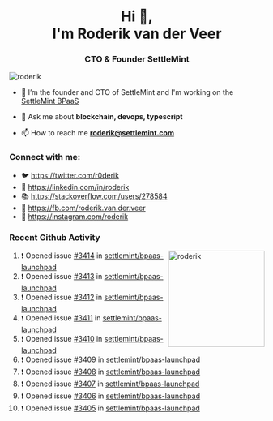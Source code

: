 <h1 align="center">Hi 👋,<br/> I'm Roderik van der Veer</h1>
<h3 align="center">CTO & Founder SettleMint</h3>

<p align="left"> <img src="https://komarev.com/ghpvc/?username=roderik" alt="roderik" /> </p>

- 🔭 I’m the founder and CTO of SettleMint and I'm working on the [SettleMint BPaaS](https://settlemint.com)

- 💬 Ask me about **blockchain, devops, typescript**

- 📫 How to reach me **roderik@settlemint.com**



### Connect with me:

- 🐦 https://twitter.com/r0derik
- 🏢 https://linkedin.com/in/roderik
- 📚 https://stackoverflow.com/users/278584
- 🙊 https://fb.com/roderik.van.der.veer
- 📸 https://instagram.com/roderik

### Recent Github Activity
<img src="https://github-readme-stats.vercel.app/api?username=roderik&show_icons=true&count_private=true" alt="roderik" align="right" height="190" />

<!--START_SECTION:activity-->
1. ❗️ Opened issue [#3414](https://github.com/settlemint/bpaas-launchpad/issues/3414) in [settlemint/bpaas-launchpad](https://github.com/settlemint/bpaas-launchpad)
2. ❗️ Opened issue [#3413](https://github.com/settlemint/bpaas-launchpad/issues/3413) in [settlemint/bpaas-launchpad](https://github.com/settlemint/bpaas-launchpad)
3. ❗️ Opened issue [#3412](https://github.com/settlemint/bpaas-launchpad/issues/3412) in [settlemint/bpaas-launchpad](https://github.com/settlemint/bpaas-launchpad)
4. ❗️ Opened issue [#3411](https://github.com/settlemint/bpaas-launchpad/issues/3411) in [settlemint/bpaas-launchpad](https://github.com/settlemint/bpaas-launchpad)
5. ❗️ Opened issue [#3410](https://github.com/settlemint/bpaas-launchpad/issues/3410) in [settlemint/bpaas-launchpad](https://github.com/settlemint/bpaas-launchpad)
6. ❗️ Opened issue [#3409](https://github.com/settlemint/bpaas-launchpad/issues/3409) in [settlemint/bpaas-launchpad](https://github.com/settlemint/bpaas-launchpad)
7. ❗️ Opened issue [#3408](https://github.com/settlemint/bpaas-launchpad/issues/3408) in [settlemint/bpaas-launchpad](https://github.com/settlemint/bpaas-launchpad)
8. ❗️ Opened issue [#3407](https://github.com/settlemint/bpaas-launchpad/issues/3407) in [settlemint/bpaas-launchpad](https://github.com/settlemint/bpaas-launchpad)
9. ❗️ Opened issue [#3406](https://github.com/settlemint/bpaas-launchpad/issues/3406) in [settlemint/bpaas-launchpad](https://github.com/settlemint/bpaas-launchpad)
10. ❗️ Opened issue [#3405](https://github.com/settlemint/bpaas-launchpad/issues/3405) in [settlemint/bpaas-launchpad](https://github.com/settlemint/bpaas-launchpad)
<!--END_SECTION:activity-->